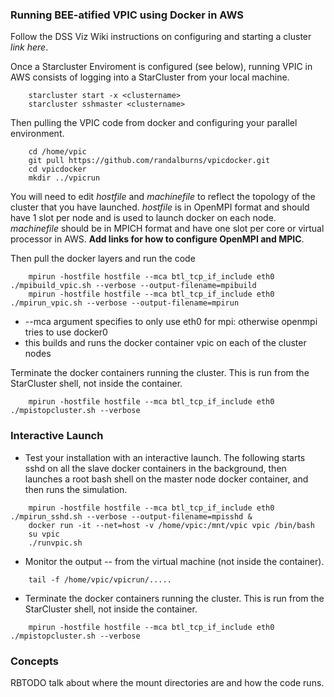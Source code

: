 
<h3> Running BEE-atified VPIC using Docker in AWS </h3>


Follow the DSS Viz Wiki instructions on configuring and starting a cluster _link here_.

Once a Starcluster Enviroment is configured (see below), running VPIC in AWS consists of logging into a StarCluster from your local machine. 
````
    starcluster start -x <clustername>
    starcluster sshmaster <clustername>
````
Then pulling the VPIC code from docker and configuring your parallel environment.
````
    cd /home/vpic
    git pull https://github.com/randalburns/vpicdocker.git
    cd vpicdocker
    mkdir ../vpicrun
````
You will need to edit _hostfile_ and _machinefile_ to reflect the topology of the cluster that you 
have launched.  _hostfile_ is in OpenMPI format and should have 1 slot per node and is used to launch docker on each node.
_machinefile_ should be in MPICH format and have one slot per core or virtual processor in AWS.  __Add links for how to configure OpenMPI and MPIC__.

Then pull the docker layers and run the code
````
    mpirun -hostfile hostfile --mca btl_tcp_if_include eth0 ./mpibuild_vpic.sh --verbose --output-filename=mpibuild
    mpirun -hostfile hostfile --mca btl_tcp_if_include eth0 ./mpirun_vpic.sh --verbose --output-filename=mpirun
````
   * --mca argument specifies to only use eth0 for mpi: otherwise openmpi tries to use docker0
   * this builds and runs the docker container vpic on each of the cluster nodes

Terminate the docker containers running the cluster.  This is run from the StarCluster shell, not inside the container.
````
    mpirun -hostfile hostfile --mca btl_tcp_if_include eth0 ./mpistopcluster.sh --verbose
````


<h3> Interactive Launch </h3>
   
  * Test your installation with an interactive launch.  The following starts sshd on all the slave docker containers in the background, then launches a root bash shell on the master node docker container, and then runs the simulation.
````
    mpirun -hostfile hostfile --mca btl_tcp_if_include eth0 ./mpirun_sshd.sh --verbose --output-filename=mpisshd &
    docker run -it --net=host -v /home/vpic:/mnt/vpic vpic /bin/bash
    su vpic
    ./runvpic.sh
````

  * Monitor the output -- from the virtual machine (not inside the container).
  
````
    tail -f /home/vpic/vpicrun/.....
````

  * Terminate the docker containers running the cluster.  This is run from the StarCluster shell, not inside the container.
````
    mpirun -hostfile hostfile --mca btl_tcp_if_include eth0 ./mpistopcluster.sh --verbose
````

<h3> Concepts </h3>

RBTODO talk about where the mount directories are and how the code runs.
 
